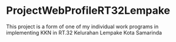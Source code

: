 # ProjectWebProfileRT32Lempake
This project is a form of one of my individual work programs in implementing KKN in RT.32 Kelurahan Lempake Kota Samarinda
